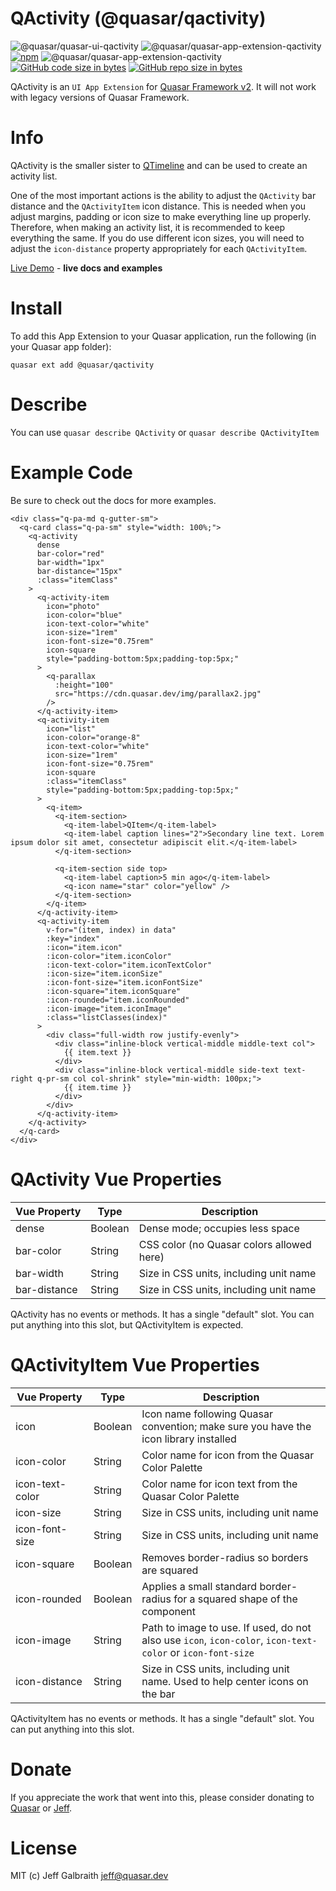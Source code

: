 QActivity (@quasar/qactivity)
===

![@quasar/quasar-ui-qactivity](https://img.shields.io/npm/v/@quasar/quasar-ui-qactivity/next?label=@quasar/quasar-ui-qactivity)
![@quasar/quasar-app-extension-qactivity](https://img.shields.io/npm/v/@quasar/quasar-app-extension-qactivity/next?label=@quasar/quasar-app-extension-qactivity)
[![npm](https://img.shields.io/npm/dt/@quasar/quasar-ui-qactivity.svg)](https://www.npmjs.com/package/@quasar/quasar-ui-qactivity)
![@quasar/quasar-app-extension-qactivity](https://img.shields.io/npm/dm/@quasar/quasar-ui-qactivity)
[![GitHub code size in bytes](https://img.shields.io/github/languages/code-size/quasarframework/quasar-ui-qactivity.svg)]()
[![GitHub repo size in bytes](https://img.shields.io/github/repo-size/quasarframework/quasar-ui-qactivity.svg)]()

QActivity is an `UI App Extension` for [Quasar Framework v2](https://quasar.dev/). It will not work with legacy versions of Quasar Framework.

# Info
QActivity is the smaller sister to [QTimeline](https://quasar.dev/vue-components/timeline) and can be used to create an activity list.

One of the most important actions is the ability to adjust the `QActivity` bar distance and the `QActivityItem` icon distance. This is needed when you adjust margins, padding or icon size to make everything line up properly. Therefore, when making an activity list, it is recommended to keep everything the same. If you do use different icon sizes, you will need to adjust the `icon-distance` property appropriately for each `QActivityItem`.

[Live Demo](https://qactivity.netlify.app/) - **live docs and examples**

# Install
To add this App Extension to your Quasar application, run the following (in your Quasar app folder):
```
quasar ext add @quasar/qactivity
```

# Describe
You can use `quasar describe QActivity` or `quasar describe QActivityItem`

# Example Code
Be sure to check out the docs for more examples.
```
<div class="q-pa-md q-gutter-sm">
  <q-card class="q-pa-sm" style="width: 100%;">
    <q-activity
      dense
      bar-color="red"
      bar-width="1px"
      bar-distance="15px"
      :class="itemClass"
    >
      <q-activity-item
        icon="photo"
        icon-color="blue"
        icon-text-color="white"
        icon-size="1rem"
        icon-font-size="0.75rem"
        icon-square
        style="padding-bottom:5px;padding-top:5px;"
      >
        <q-parallax
          :height="100"
          src="https://cdn.quasar.dev/img/parallax2.jpg"
        />
      </q-activity-item>
      <q-activity-item
        icon="list"
        icon-color="orange-8"
        icon-text-color="white"
        icon-size="1rem"
        icon-font-size="0.75rem"
        icon-square
        :class="itemClass"
        style="padding-bottom:5px;padding-top:5px;"
      >
        <q-item>
          <q-item-section>
            <q-item-label>QItem</q-item-label>
            <q-item-label caption lines="2">Secondary line text. Lorem ipsum dolor sit amet, consectetur adipiscit elit.</q-item-label>
          </q-item-section>

          <q-item-section side top>
            <q-item-label caption>5 min ago</q-item-label>
            <q-icon name="star" color="yellow" />
          </q-item-section>
        </q-item>
      </q-activity-item>
      <q-activity-item
        v-for="(item, index) in data"
        :key="index"
        :icon="item.icon"
        :icon-color="item.iconColor"
        :icon-text-color="item.iconTextColor"
        :icon-size="item.iconSize"
        :icon-font-size="item.iconFontSize"
        :icon-square="item.iconSquare"
        :icon-rounded="item.iconRounded"
        :icon-image="item.iconImage"
        :class="listClasses(index)"
      >
        <div class="full-width row justify-evenly">
          <div class="inline-block vertical-middle middle-text col">
            {{ item.text }}
          </div>
          <div class="inline-block vertical-middle side-text text-right q-pr-sm col col-shrink" style="min-width: 100px;">
            {{ item.time }}
          </div>
        </div>
      </q-activity-item>
    </q-activity>
  </q-card>
</div>
```

# QActivity Vue Properties
| Vue&nbsp;Property | Type	| Description |
|---|---|---|
| dense | Boolean | Dense mode; occupies less space |
| bar-color | String | CSS color (no Quasar colors allowed here) |
| bar-width | String | Size in CSS units, including unit name |
| bar-distance | String | Size in CSS units, including unit name |

QActivity has no events or methods. It has a single "default" slot. You can put anything into this slot, but QActivityItem is expected.

# QActivityItem Vue Properties
| Vue&nbsp;Property | Type	| Description |
|---|---|---|
| icon | Boolean | Icon name following Quasar convention; make sure you have the icon library installed |
| icon-color | String | Color name for icon from the Quasar Color Palette |
| icon-text-color | String | Color name for icon text from the Quasar Color Palette |
| icon-size | String | Size in CSS units, including unit name |
| icon-font-size | String | Size in CSS units, including unit name |
| icon-square | Boolean | Removes border-radius so borders are squared |
| icon-rounded | Boolean | Applies a small standard border-radius for a squared shape of the component |
| icon-image | String | Path to image to use. If used, do not also use `icon`, `icon-color`, `icon-text-color` or `icon-font-size` |
| icon-distance | String | Size in CSS units, including unit name. Used to help center icons on the bar |

QActivityItem has no events or methods. It has a single "default" slot. You can put anything into this slot.

# Donate
If you appreciate the work that went into this, please consider donating to [Quasar](https://donate.quasar.dev) or [Jeff](https://github.com/sponsors/hawkeye64).

# License
MIT (c) Jeff Galbraith <jeff@quasar.dev>
